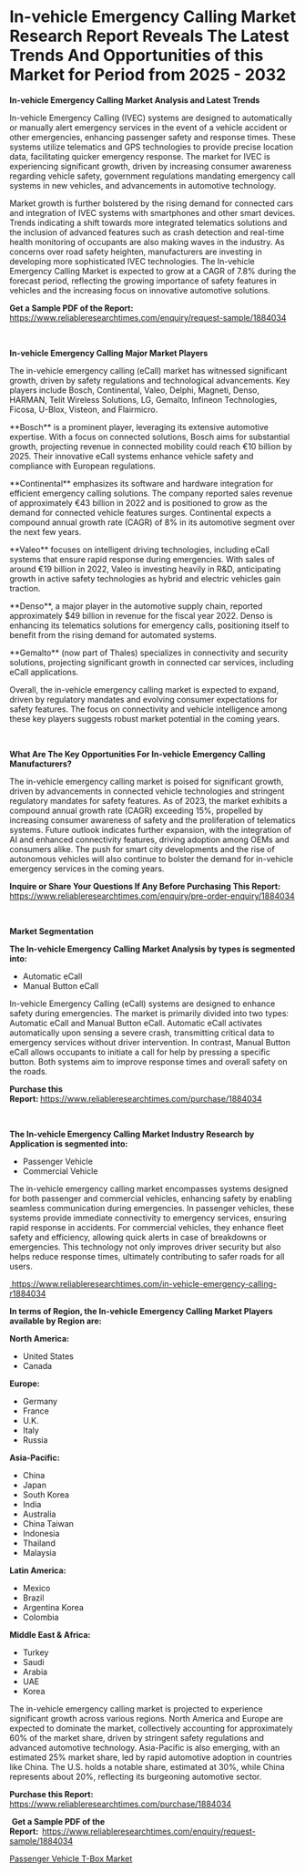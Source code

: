 <p><h1>In-vehicle Emergency Calling Market Research Report Reveals The Latest Trends And Opportunities of this Market for Period from 2025 - 2032</h1></p><p><strong>In-vehicle Emergency Calling Market Analysis and Latest Trends</strong></p>
<p><p>In-vehicle Emergency Calling (IVEC) systems are designed to automatically or manually alert emergency services in the event of a vehicle accident or other emergencies, enhancing passenger safety and response times. These systems utilize telematics and GPS technologies to provide precise location data, facilitating quicker emergency response. The market for IVEC is experiencing significant growth, driven by increasing consumer awareness regarding vehicle safety, government regulations mandating emergency call systems in new vehicles, and advancements in automotive technology.</p><p>Market growth is further bolstered by the rising demand for connected cars and integration of IVEC systems with smartphones and other smart devices. Trends indicating a shift towards more integrated telematics solutions and the inclusion of advanced features such as crash detection and real-time health monitoring of occupants are also making waves in the industry. As concerns over road safety heighten, manufacturers are investing in developing more sophisticated IVEC technologies. The In-vehicle Emergency Calling Market is expected to grow at a CAGR of 7.8% during the forecast period, reflecting the growing importance of safety features in vehicles and the increasing focus on innovative automotive solutions.</p></p>
<p><strong>Get a Sample PDF of the Report:&nbsp;</strong> <a href="https://www.reliableresearchtimes.com/enquiry/request-sample/1884034?utm_campaign=2255&utm_medium=2&utm_source=Github&utm_content=ia&utm_term=31032025&utm_id=in-vehicle-emergency-calling">https://www.reliableresearchtimes.com/enquiry/request-sample/1884034</a></p>
<p>&nbsp;</p>
<p><strong>In-vehicle Emergency Calling Major Market Players</strong></p>
<p><p>The in-vehicle emergency calling (eCall) market has witnessed significant growth, driven by safety regulations and technological advancements. Key players include Bosch, Continental, Valeo, Delphi, Magneti, Denso, HARMAN, Telit Wireless Solutions, LG, Gemalto, Infineon Technologies, Ficosa, U-Blox, Visteon, and Flairmicro.</p><p>**Bosch** is a prominent player, leveraging its extensive automotive expertise. With a focus on connected solutions, Bosch aims for substantial growth, projecting revenue in connected mobility could reach €10 billion by 2025. Their innovative eCall systems enhance vehicle safety and compliance with European regulations.</p><p>**Continental** emphasizes its software and hardware integration for efficient emergency calling solutions. The company reported sales revenue of approximately €43 billion in 2022 and is positioned to grow as the demand for connected vehicle features surges. Continental expects a compound annual growth rate (CAGR) of 8% in its automotive segment over the next few years.</p><p>**Valeo** focuses on intelligent driving technologies, including eCall systems that ensure rapid response during emergencies. With sales of around €19 billion in 2022, Valeo is investing heavily in R&D, anticipating growth in active safety technologies as hybrid and electric vehicles gain traction.</p><p>**Denso**, a major player in the automotive supply chain, reported approximately $49 billion in revenue for the fiscal year 2022. Denso is enhancing its telematics solutions for emergency calls, positioning itself to benefit from the rising demand for automated systems.</p><p>**Gemalto** (now part of Thales) specializes in connectivity and security solutions, projecting significant growth in connected car services, including eCall applications.</p><p>Overall, the in-vehicle emergency calling market is expected to expand, driven by regulatory mandates and evolving consumer expectations for safety features. The focus on connectivity and vehicle intelligence among these key players suggests robust market potential in the coming years.</p></p>
<p>&nbsp;</p>
<p><strong>What Are The Key Opportunities For In-vehicle Emergency Calling Manufacturers?</strong></p>
<p><p>The in-vehicle emergency calling market is poised for significant growth, driven by advancements in connected vehicle technologies and stringent regulatory mandates for safety features. As of 2023, the market exhibits a compound annual growth rate (CAGR) exceeding 15%, propelled by increasing consumer awareness of safety and the proliferation of telematics systems. Future outlook indicates further expansion, with the integration of AI and enhanced connectivity features, driving adoption among OEMs and consumers alike. The push for smart city developments and the rise of autonomous vehicles will also continue to bolster the demand for in-vehicle emergency services in the coming years.</p></p>
<p><strong>Inquire or Share Your Questions If Any Before Purchasing This Report:</strong> <a href="https://www.reliableresearchtimes.com/enquiry/pre-order-enquiry/1884034?utm_campaign=2255&utm_medium=2&utm_source=Github&utm_content=ia&utm_term=31032025&utm_id=in-vehicle-emergency-calling">https://www.reliableresearchtimes.com/enquiry/pre-order-enquiry/1884034</a></p>
<p>&nbsp;</p>
<p><strong>Market Segmentation</strong></p>
<p><strong>The In-vehicle Emergency Calling Market Analysis by types is segmented into:</strong></p>
<p><ul><li>Automatic eCall</li><li>Manual Button eCall</li></ul></p>
<p><p>In-vehicle Emergency Calling (eCall) systems are designed to enhance safety during emergencies. The market is primarily divided into two types: Automatic eCall and Manual Button eCall. Automatic eCall activates automatically upon sensing a severe crash, transmitting critical data to emergency services without driver intervention. In contrast, Manual Button eCall allows occupants to initiate a call for help by pressing a specific button. Both systems aim to improve response times and overall safety on the roads.</p></p>
<p><strong>Purchase this Report:&nbsp;</strong><a href="https://www.reliableresearchtimes.com/purchase/1884034?utm_campaign=2255&utm_medium=2&utm_source=Github&utm_content=ia&utm_term=31032025&utm_id=in-vehicle-emergency-calling">https://www.reliableresearchtimes.com/purchase/1884034</a></p>
<p>&nbsp;</p>
<p><strong>The In-vehicle Emergency Calling Market Industry Research by Application is segmented into:</strong></p>
<p><ul><li>Passenger Vehicle</li><li>Commercial Vehicle</li></ul></p>
<p><p>The in-vehicle emergency calling market encompasses systems designed for both passenger and commercial vehicles, enhancing safety by enabling seamless communication during emergencies. In passenger vehicles, these systems provide immediate connectivity to emergency services, ensuring rapid response in accidents. For commercial vehicles, they enhance fleet safety and efficiency, allowing quick alerts in case of breakdowns or emergencies. This technology not only improves driver security but also helps reduce response times, ultimately contributing to safer roads for all users.</p></p>
<p><a href="https://www.reliableresearchtimes.com/in-vehicle-emergency-calling-r1884034?utm_campaign=2255&utm_medium=2&utm_source=Github&utm_content=ia&utm_term=31032025&utm_id=in-vehicle-emergency-calling">&nbsp;https://www.reliableresearchtimes.com/in-vehicle-emergency-calling-r1884034</a></p>
<p><strong>In terms of Region, the In-vehicle Emergency Calling Market Players available by Region are:</strong></p>
<p>
    <p> <strong> North America: </strong>
        <ul>
            <li>United States</li>
            <li>Canada</li>
        </ul>
        </p> 
    <p> <strong> Europe: </strong>
        <ul>
            <li>Germany</li>
            <li>France</li>
            <li>U.K.</li>
            <li>Italy</li>
            <li>Russia</li>
        </ul>
        </p> 
    <p> <strong> Asia-Pacific: </strong>
        <ul>
            <li>China</li>
            <li>Japan</li>
            <li>South Korea</li>
            <li>India</li>
            <li>Australia</li>
            <li>China Taiwan</li>
            <li>Indonesia</li>
            <li>Thailand</li>
            <li>Malaysia</li>
        </ul>
        </p> 
    <p> <strong> Latin America: </strong>
        <ul>
            <li>Mexico</li>
            <li>Brazil</li>
            <li>Argentina Korea</li>
            <li>Colombia</li>
        </ul>
        </p> 
    <p> <strong> Middle East & Africa: </strong>
        <ul>
            <li>Turkey</li>
            <li>Saudi</li>
            <li>Arabia</li>
            <li>UAE</li>
            <li>Korea</li>
        </ul>
    </p>
    </p>
<p><p>The in-vehicle emergency calling market is projected to experience significant growth across various regions. North America and Europe are expected to dominate the market, collectively accounting for approximately 60% of the market share, driven by stringent safety regulations and advanced automotive technology. Asia-Pacific is also emerging, with an estimated 25% market share, led by rapid automotive adoption in countries like China. The U.S. holds a notable share, estimated at 30%, while China represents about 20%, reflecting its burgeoning automotive sector.</p></p>
<p><strong>Purchase this Report: </strong><a href="https://www.reliableresearchtimes.com/purchase/1884034?utm_campaign=2255&utm_medium=2&utm_source=Github&utm_content=ia&utm_term=31032025&utm_id=in-vehicle-emergency-calling">https://www.reliableresearchtimes.com/purchase/1884034</a></p>
<p>&nbsp;<strong>Get a Sample PDF of the Report:&nbsp;&nbsp;</strong><a href="https://www.reliableresearchtimes.com/enquiry/request-sample/1884034?utm_campaign=2255&utm_medium=2&utm_source=Github&utm_content=ia&utm_term=31032025&utm_id=in-vehicle-emergency-calling">https://www.reliableresearchtimes.com/enquiry/request-sample/1884034</a></p>
<p><strong></strong></p>
<p><p><a href="https://github.com/sca704osol/Market-Research-Report-List-1/blob/main/passenger-vehicle-t-box-market.md?utm_campaign=2255&utm_medium=2&utm_source=Github&utm_content=ia&utm_term=31032025&utm_id=in-vehicle-emergency-calling">Passenger Vehicle T-Box Market</a></p></p>